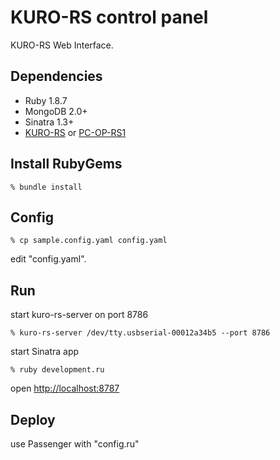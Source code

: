 KURO-RS control panel
=====================
KURO-RS Web Interface.



Dependencies
------------

* Ruby 1.8.7
* MongoDB 2.0+
* Sinatra 1.3+
* [KURO-RS](http://www.kuroutoshikou.com/modules/display/?iid=928) or [PC-OP-RS1](http://buffalo.jp/products/catalog/item/p/pc-op-rs1/)


Install RubyGems
--------------------

    % bundle install


Config
------

    % cp sample.config.yaml config.yaml

edit "config.yaml".


Run
---

start kuro-rs-server on port 8786

    % kuro-rs-server /dev/tty.usbserial-00012a34b5 --port 8786

start Sinatra app

    % ruby development.ru

open [http://localhost:8787](http://localhost:8787)



Deploy
------

use Passenger with "config.ru"
